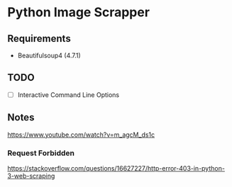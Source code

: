 # Python Image Scrapper

## Requirements 
- Beautifulsoup4 (4.7.1)

## TODO 
- [ ] Interactive Command Line Options

## Notes 
https://www.youtube.com/watch?v=m_agcM_ds1c
### Request Forbidden
https://stackoverflow.com/questions/16627227/http-error-403-in-python-3-web-scraping